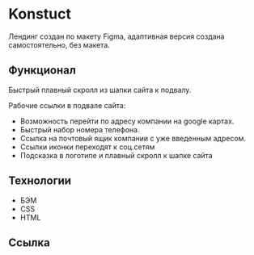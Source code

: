 # Konstuct
Лендинг создан по макету Figma, адаптивная версия создана самостоятельно, без макета.


## Функционал
Быстрый плавный скролл из шапки сайта к подвалу.

 Рабочие ссылки в подвале сайта:
 - Возможность перейти по адресу компании на google картах.
 - Быстрый набор номера телефона.
 - Ссылка на почтовый ящик компании с уже введенным адресом.
 - Ссылки иконки переходят к соц.сетям
 - Подсказка в логотипе и плавный скролл к шапке сайта


## Технологии
- БЭМ
- CSS
- HTML
## Ссылка 
